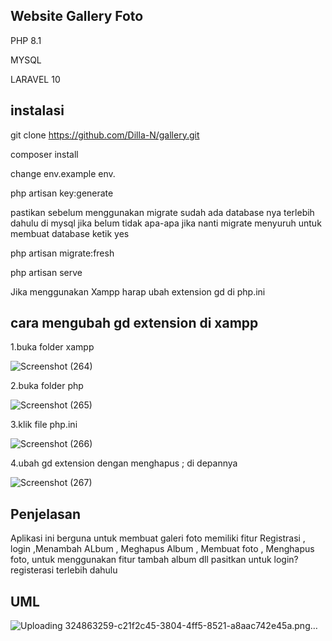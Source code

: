 ## Website Gallery Foto
PHP 8.1

MYSQL

LARAVEL 10
## instalasi
git clone https://github.com/Dilla-N/gallery.git

composer install

change env.example env.

php artisan key:generate

pastikan sebelum menggunakan migrate sudah ada database nya terlebih dahulu di mysql jika belum tidak apa-apa jika nanti migrate menyuruh untuk membuat database ketik yes

php artisan migrate:fresh

php artisan serve

Jika menggunakan Xampp harap ubah extension gd di php.ini
## cara mengubah gd extension di xampp

1.buka folder xampp


![Screenshot (264)](https://github.com/Dilla-N/gallery/assets/168327966/39189ab4-b53a-498e-a9bd-a2eae69d3ede)

2.buka folder php


![Screenshot (265)](https://github.com/Dilla-N/gallery/assets/168327966/ffea3822-49d3-4861-846a-314d5ab7b0fc)

3.klik file php.ini


![Screenshot (266)](https://github.com/Dilla-N/gallery/assets/168327966/84f4aa79-8570-4e9a-85cd-8189aefb7338)

4.ubah gd extension dengan menghapus ; di depannya


![Screenshot (267)](https://github.com/Dilla-N/gallery/assets/168327966/92ef8444-f36c-4cb8-a985-4463754795a5)


## Penjelasan 
Aplikasi ini berguna untuk membuat galeri foto 
memiliki fitur
Registrasi , login ,Menambah ALbum , Meghapus Album , Membuat foto , Menghapus foto,
untuk menggunakan fitur tambah album dll pasitkan untuk login?registerasi terlebih dahulu

## UML
![Uploading 324863259-c21f2c45-3804-4ff5-8521-a8aac742e45a.png…]()

